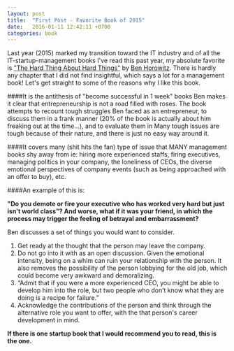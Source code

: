 ```yaml
---
layout: post
title:  "First Post - Favorite Book of 2015"
date:   2016-01-11 12:42:11 +0700
categories: book 
---
```

Last year (2015) marked my transition toward the IT industry and of all the IT-startup-management books I've read this past year, 
my absolute favorite is ["The Hard Thing About Hard Things"][hard-thing] by [Ben Horowitz][ben]. There is hardly any chapter that I did not find insightful, which says a lot 
for a management book! Let's get straight to some of the reasons why I like this book. 

####It is the antithesis of "become successful in 1 week" books
Ben makes it clear that entrepreneurship is not a road filled with roses. The book attempts to recount tough struggles Ben faced as an entrepreneur, to discuss them 
in a frank manner (20% of the book is actually about him freaking out at the time...), and to evaluate them in  Many tough issues are tough because
of their nature, and there is just no easy way around it. 

####It covers many (shit hits the fan) type of issue that MANY management books shy away from 
ie: hiring more experienced staffs, firing executives, managing politics in your company, the loneliness of CEOs, the diverse emotional perspectives of company events (such as being approached with an offer to buy), etc. 

####An example of this is: 
        
**"Do you demote or fire your executive who has worked very hard but just isn't world class"? 
And worse, what if it was your friend, in which the process may trigger the feeling of betrayal and embarrassment?** 

Ben discusses a set of things you would want to consider.

1. Get ready at the thought that the person may leave the company. 
2. Do not go into it with as an open discussion. Given the emotional intensity, being on a whim can ruin your relationship
with the person. It also removes the possibility of the person lobbying for the old job, which could become very awkward and 
demoralizing. 
3. “Admit that if you were a more experienced CEO, you might be able to develop him into the role, but two people who don’t know what they are doing is a recipe for failure.”
4. Acknowledge the contributions of the person and think through the alternative role you want to offer, with the that person's career development in mind. 


**If there is one startup book that I would recommend you to read, this is the one.**

[hard-thing]: http://www.amazon.com/The-Hard-Thing-About-Things/dp/0062273205
[ben]: http://www.bhorowitz.com/ 


